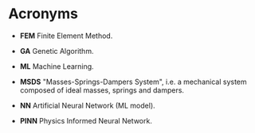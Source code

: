 # Acronyms

- **FEM** Finite Element Method.

- **GA** Genetic Algorithm.

- **ML** Machine Learning.

- **MSDS** "Masses-Springs-Dampers System", i.e. a mechanical system composed of ideal masses, springs and dampers.

- **NN** Artificial Neural Network (ML model).

- **PINN** Physics Informed Neural Network.
